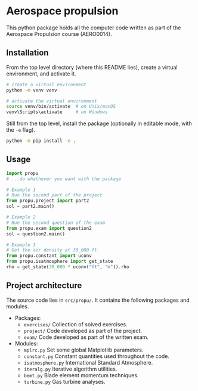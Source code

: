 # Aerospace propulsion

This python package holds all the computer code written
as part of the Aerospace Propulsion course (AERO0014).

## Installation

From the top level directory (where this README lies),
create a virtual environment, and activate it.
```sh
# create a virtual environment
python -m venv venv

# activate the virtual environment
source venv/bin/activate  # on Unix/macOS
venv\Scripts\activate     # on Windows
```

Still from the top level, install the package
(optionally in editable mode, with the `-e` flag).
```sh
python -m pip install -e .
```

## Usage

```python
import propu
# ...do whathever you want with the package

# Example 1
# Run the second part of the project
from propu.project import part2
sol = part2.main()

# Example 2
# Run the second question of the exam
from propu.exam import question2
sol = question2.main()

# Example 3
# Get the air density at 30_000 ft.
from propu.constant import uconv
from propu.isatmosphere import get_state
rho = get_state(30_000 * uconv("ft", "m")).rho
```

## Project architecture

The source code lies in `src/propu/`.
It contains the following packages and modules.
- Packages:
  - `exercises/` Collection of solved exercises.
  - `project/` Code developed as part of the project.
  - `exam/` Code developed as part of the written exam.
- Modules:
  - `mplrc.py` Set some global Matplotlib parameters.
  - `constant.py` Constant quantities used throughout the code.
  - `isatmosphere.py` International Standard Atmosphere.
  - `iteralg.py` Iterative algorithm utilities.
  - `bemt.py` Blade element momentum techniques.
  - `turbine.py` Gas turbine analyses.
